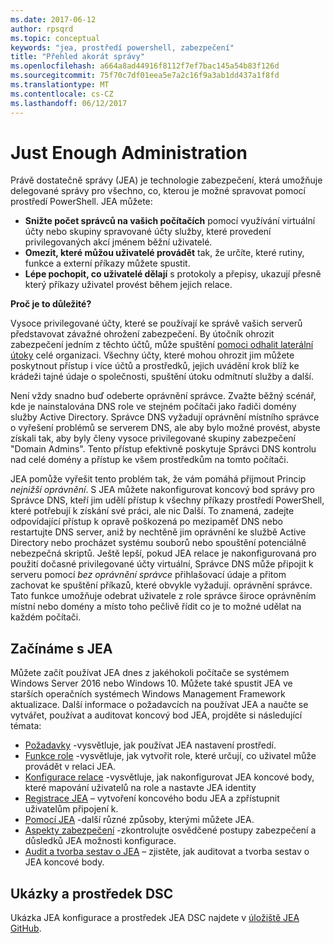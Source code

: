 ```yaml
---
ms.date: 2017-06-12
author: rpsqrd
ms.topic: conceptual
keywords: "jea, prostředí powershell, zabezpečení"
title: "Přehled akorát správy"
ms.openlocfilehash: a664a8ad44916f8112f7ef7bac145a54b83f126d
ms.sourcegitcommit: 75f70c7df01eea5e7a2c16f9a3ab1dd437a1f8fd
ms.translationtype: MT
ms.contentlocale: cs-CZ
ms.lasthandoff: 06/12/2017
---
```

# <a name="just-enough-administration"></a>Just Enough Administration

Právě dostatečně správy (JEA) je technologie zabezpečení, která umožňuje delegované správy pro všechno, co, kterou je možné spravovat pomocí prostředí PowerShell.
JEA můžete:

- **Snižte počet správců na vašich počítačích** pomocí využívání virtuální účty nebo skupiny spravované účty služby, které provedení privilegovaných akcí jménem běžní uživatelé.
- **Omezit, které můžou uživatelé provádět** tak, že určíte, které rutiny, funkce a externí příkazy můžete spustit.
- **Lépe pochopit, co uživatelé dělají** s protokoly a přepisy, ukazují přesně který příkazy uživatel provést během jejich relace.

**Proč je to důležité?**

Vysoce privilegované účty, které se používají ke správě vašich serverů představovat závažné ohrožení zabezpečení.
By útočník ohrozit zabezpečení jedním z těchto účtů, může spuštění [pomoci odhalit laterální útoky](http://aka.ms/pth) celé organizaci.
Všechny účty, které mohou ohrozit jim můžete poskytnout přístup i více účtů a prostředků, jejich uvádění krok blíž ke krádeži tajné údaje o společnosti, spuštění útoku odmítnutí služby a další.

Není vždy snadno buď odeberte oprávnění správce.
Zvažte běžný scénář, kde je nainstalována DNS role ve stejném počítači jako řadiči domény služby Active Directory.
Správce DNS vyžadují oprávnění místního správce o vyřešení problémů se serverem DNS, ale aby bylo možné provést, abyste získali tak, aby byly členy vysoce privilegované skupiny zabezpečení "Domain Admins".
Tento přístup efektivně poskytuje Správci DNS kontrolu nad celé domény a přístup ke všem prostředkům na tomto počítači.

JEA pomůže vyřešit tento problém tak, že vám pomáhá přijmout Princip *nejnižší oprávnění*.
S JEA můžete nakonfigurovat koncový bod správy pro Správce DNS, kteří jim udělí přístup k všechny příkazy prostředí PowerShell, které potřebují k získání své práci, ale nic Další.
To znamená, zadejte odpovídající přístup k opravě poškozená po mezipaměť DNS nebo restartujte DNS server, aniž by nechtěně jim oprávnění ke službě Active Directory nebo procházet systému souborů nebo spouštění potenciálně nebezpečná skriptů.
Ještě lepší, pokud JEA relace je nakonfigurovaná pro použití dočasné privilegované účty virtuální, Správce DNS může připojit k serveru pomocí *bez oprávnění správce* přihlašovací údaje a přitom zachovat ke spuštění příkazů, které obvykle vyžadují. oprávnění správce.
Tato funkce umožňuje odebrat uživatele z role správce široce oprávněním místní nebo domény a místo toho pečlivě řídit co je to možné udělat na každém počítači.

## <a name="get-started-with-jea"></a>Začínáme s JEA

Můžete začít používat JEA dnes z jakéhokoli počítače se systémem Windows Server 2016 nebo Windows 10.
Můžete také spustit JEA ve starších operačních systémech Windows Management Framework aktualizace.
Další informace o požadavcích na používat JEA a naučte se vytvářet, používat a auditovat koncový bod JEA, projděte si následující témata:

- [Požadavky](prerequisites.md) -vysvětluje, jak používat JEA nastavení prostředí.
- [Funkce role](role-capabilities.md) -vysvětluje, jak vytvořit role, které určují, co uživatel může provádět v relaci JEA.
- [Konfigurace relace](session-configurations.md) -vysvětluje, jak nakonfigurovat JEA koncové body, které mapování uživatelů na role a nastavte JEA identity
- [Registrace JEA](register-jea.md) – vytvoření koncového bodu JEA a zpřístupnit uživatelům připojení k.
- [Pomocí JEA](using-jea.md) -další různé způsoby, kterými můžete JEA.
- [Aspekty zabezpečení](security-considerations.md) -zkontrolujte osvědčené postupy zabezpečení a důsledků JEA možnosti konfigurace.
- [Audit a tvorba sestav o JEA](audit-and-report.md) – zjistěte, jak auditovat a tvorba sestav o JEA koncové body.

## <a name="samples-and-dsc-resource"></a>Ukázky a prostředek DSC

Ukázka JEA konfigurace a prostředek JEA DSC najdete v [úložiště JEA GitHub](https://github.com/PowerShell/JEA).

